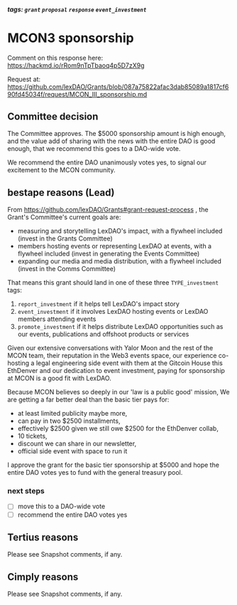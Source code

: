 ##### tags: `grant` `proposal` `response` `event_investment`

# MCON3 sponsorship

Comment on this response here: https://hackmd.io/rRom9nTpTbaoq4p5D7zX9g

Request at: https://github.com/lexDAO/Grants/blob/087a75822afac3dab85089a1817cf690fd45034f/request/MCON_III_sponsorship.md

## Committee decision

The Committee approves. The $5000 sponsorship amount is high enough, and the value add of sharing with the news with the entire DAO is good enough, that we recommend this goes to a DAO-wide vote.

We recommend the entire DAO unanimously votes yes, to signal our excitement to the MCON community.

## bestape reasons (Lead)

From https://github.com/lexDAO/Grants#grant-request-process , the Grant's Committee's current goals are:

* measuring and storytelling LexDAO's impact, with a flywheel included (invest in the Grants Committee)
* members hosting events or representing LexDAO at events, with a flywheel included (invest in generating the Events Committee)
* expanding our media and media distribution, with a flywheel included (invest in the Comms Committee)

That means this grant should land in one of these three `TYPE_investment` tags:

1. `report_investment` if it helps tell LexDAO's impact story
2. `event_investment` if it involves LexDAO hosting events or LexDAO members attending events
3. `promote_investment` if it helps distribute LexDAO opportunities such as our events, publications and offshoot products or services

Given our extensive conversations with Yalor Moon and the rest of the MCON team, their reputation in the Web3 events space, our experience co-hosting a legal engineering side event with them at the Gitcoin House this EthDenver and our dedication to event investment, paying for sponsorship at MCON is a good fit with LexDAO.

Because MCON believes so deeply in our 'law is a public good' mission, We are getting a far better deal than the basic tier pays for:

* at least limited publicity maybe more,
* can pay in two $2500 installments,
* effectively $2500 given we still owe $2500 for the EthDenver collab,
* 10 tickets, 
* discount we can share in our newsletter,
* official side event with space to run it

I approve the grant for the basic tier sponsorship at $5000 and hope the entire DAO votes yes to fund with the general treasury pool.

### next steps

- [ ] move this to a DAO-wide vote
- [ ] recommend the entire DAO votes yes

## Tertius reasons

Please see Snapshot comments, if any.

## Cimply reasons

Please see Snapshot comments, if any.
